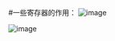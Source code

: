 #一些寄存器的作用：
![image](https://github.com/litterqi/operating-system/assets/123362884/37a1ee21-041e-485c-af43-dd8cfc841ced)

![image](https://github.com/litterqi/operating-system/assets/123362884/26ebe09a-a185-40f1-bc95-0b246201e1e5)
